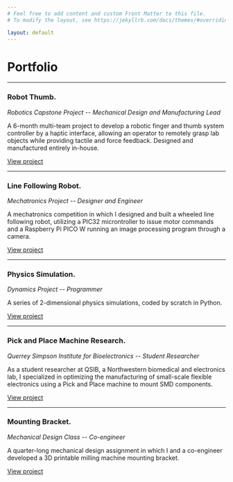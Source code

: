 ```yaml
---
# Feel free to add content and custom Front Matter to this file.
# To modify the layout, see https://jekyllrb.com/docs/themes/#overriding-theme-defaults

layout: default
---
```


# Portfolio

* * *

### Robot Thumb. 
_Robotics Capstone Project -- Mechanical Design and Manufacturing Lead_

A 6-month multi-team project to develop a robotic finger and thumb system controller by a haptic interface, allowing an operator to remotely grasp lab objects while providing tactile and force feedback. Designed and manufactured entirely in-house.

[View project](./robot-thumb.html)
* * *

### Line Following Robot. 
_Mechatronics Project -- Designer and Engineer_

A mechatronics competition in which I designed and built a wheeled line following robot, utilizing a PIC32 microntroller to issue motor commands and a Raspberry Pi PICO W running an image processing program through a camera.

[View project](./line-follower.html)
* * *

### Physics Simulation. 
_Dynamics Project -- Programmer_

A series of 2-dimensional physics simulations, coded by scratch in Python.

[View project](./physics.html)
* * *

### Pick and Place Machine Research. 
_Querrey Simpson Institute for Bioelectronics -- Student Researcher_

As a student researcher at QSIB, a Northwestern biomedical and electronics lab, I specialized in optimizing the manufacturing of small-scale flexible electronics using a Pick and Place machine to mount SMD components.

[View project](./research.html)
* * *

### Mounting Bracket. 
_Mechanical Design Class -- Co-engineer_

A quarter-long mechanical design assignment in which I and a co-engineer developed a 3D printable milling machine mounting bracket.

[View project](./bracket.html)
